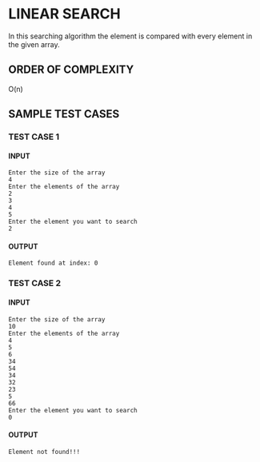 # LINEAR SEARCH
In this searching algorithm the element is compared with every element in the given array.

## ORDER OF COMPLEXITY
O(n)

## SAMPLE TEST CASES

### TEST CASE 1
#### INPUT
```
Enter the size of the array
4
Enter the elements of the array
2
3
4
5
Enter the element you want to search
2
```
#### OUTPUT
```
Element found at index: 0
```

### TEST CASE 2
#### INPUT
```
Enter the size of the array
10
Enter the elements of the array
4
5
6
34
54
34
32
23
5
66
Enter the element you want to search
0
```
#### OUTPUT
```
Element not found!!!
```